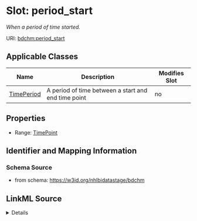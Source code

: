 # Slot: period_start


_When a period of time started._



URI: [bdchm:period_start](bdchm:period_start)



<!-- no inheritance hierarchy -->




## Applicable Classes

| Name | Description | Modifies Slot |
| --- | --- | --- |
[TimePeriod](TimePeriod.md) | A period of time between a start and end time point |  no  |







## Properties

* Range: [TimePoint](TimePoint.md)





## Identifier and Mapping Information







### Schema Source


* from schema: https://w3id.org/nhlbidatastage/bdchm




## LinkML Source

<details>
```yaml
name: period_start
description: When a period of time started.
from_schema: https://w3id.org/nhlbidatastage/bdchm
rank: 1000
alias: period_start
owner: TimePeriod
domain_of:
- TimePeriod
range: TimePoint

```
</details>